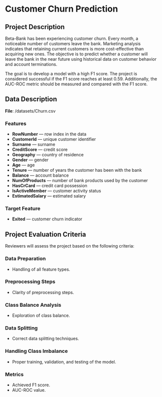 # Customer Churn Prediction

## Project Description
Beta-Bank has been experiencing customer churn. Every month, a noticeable number of customers leave the bank. Marketing analysis indicates that retaining current customers is more cost-effective than acquiring new ones. The objective is to predict whether a customer will leave the bank in the near future using historical data on customer behavior and account terminations.

The goal is to develop a model with a high F1 score. The project is considered successful if the F1 score reaches at least 0.59. Additionally, the AUC-ROC metric should be measured and compared with the F1 score.

## Data Description
**File**: /datasets/Churn.csv

### Features
- **RowNumber** — row index in the data
- **CustomerId** — unique customer identifier
- **Surname** — surname
- **CreditScore** — credit score
- **Geography** — country of residence
- **Gender** — gender
- **Age** — age
- **Tenure** — number of years the customer has been with the bank
- **Balance** — account balance
- **NumOfProducts** — number of bank products used by the customer
- **HasCrCard** — credit card possession
- **IsActiveMember** — customer activity status
- **EstimatedSalary** — estimated salary

### Target Feature
- **Exited** — customer churn indicator

## Project Evaluation Criteria
Reviewers will assess the project based on the following criteria:

### Data Preparation
- Handling of all feature types.

### Preprocessing Steps
- Clarity of preprocessing steps.

### Class Balance Analysis
- Exploration of class balance.

### Data Splitting
- Correct data splitting techniques.

### Handling Class Imbalance
- Proper training, validation, and testing of the model.

### Metrics
- Achieved F1 score.
- AUC-ROC value.
